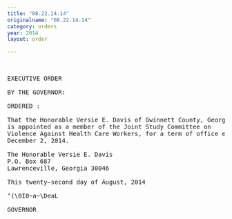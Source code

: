 ```yaml
---
title: "08.22.14.14"
originalname: "08.22.14.14"
category: orders
year: 2014
layout: order

---
```

<pre>
 

EXECUTIVE ORDER

BY THE GOVERNOR:

ORDERED :

That the Honorable Versie E. Davis of Gwinnett County, Georgia,
is appointed as a member of the Joint Study Committee on
Violence Against Health Care Workers, for a term of office ending
December 2, 2014.

The Honorable Versie E. Davis
P.O. Box 687
Lawrenceville, Georgia 30046

This twenty—second day of August, 2014

‘(\0I0~a~\DeaL

GOVERNOR

</pre>
